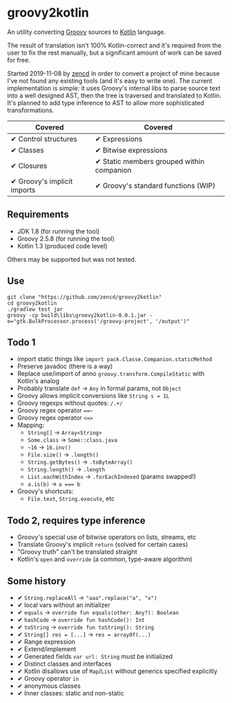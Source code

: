 # groovy2kotlin

An utility converting [Groovy](http://groovy-lang.org/) sources to [Kotlin](https://kotlinlang.org/) language.

The result of translation isn't 100% Kotlin-correct and it's required from the user to fix the rest manually,
but a significant amount of work can be saved for free.

Started 2019-11-08 by [zencd](https://github.com/zencd) in order to convert a project of mine
because I've not found any existing tools (and it's easy to write one).
The current implementation is simple: it uses Groovy's internal
libs to parse source text into a well designed AST, then the tree is traversed and
translated to Kotlin. It's planned to add type inference to AST to allow more
sophisticated transformations.


| Covered | Covered
|----------|------------- 
| ✔ Control structures | ✔ Expressions
| ✔ Classes | ✔ Bitwise expressions
| ✔ Closures | ✔ Static members grouped within companion
| ✔ Groovy's implicit imports | ✔ Groovy's standard functions (WIP)

## Requirements

- JDK 1.8 (for running the tool)
- Groovy 2.5.8 (for running the tool)
- Kotlin 1.3 (produced code level)

Others may be supported but was not tested.

## Use

    git clone "https://github.com/zencd/groovy2kotlin"
    cd groovy2kotlin
    ./gradlew test jar
    groovy -cp build\libs\groovy2kotlin-0.0.1.jar -e="gtk.BulkProcessor.process('/groovy-project', '/output')"

## Todo 1

- import static things like `import pack.Classe.Companion.staticMethod`
- Preserve javadoc (there is a way)
- Replace use/import of anno `groovy.transform.CompileStatic` with Kotlin's analog
- Probably translate `def` → `Any` in formal params, not `Object`
- Groovy allows implicit conversions like `String s = 1L`
- Groovy regexps without quotes: `/.+/`
- Groovy regex operator `==~`
- Groovy regex operator `<=>`
- Mapping:
    - `String[]` → `Array<String>`
    - `Some.class` → `Some::class.java`
    - `~16` → `16.inv()`
    - `File.size()` → `.length()`
    - `String.getBytes()` → `.toByteArray()`
    - `String.length()` → `.length`
    - `List.eachWithIndex` → `.forEachIndexed` (params swapped!)
    - `a.is(b)` → `a === b`
- Groovy's shortcuts:
    - `File.text`, `String.execute`, etc

## Todo 2, requires type inference

- Groovy's special use of bitwise operators on lists, streams, etc
- Translate Groovy's implicit `return` (solved for certain cases)
- "Groovy truth" can't be translated straight
- Kotlin's `open` and `override` (a common, type-aware algorithm)

## Some history

- ✔ `String.replaceAll` → `"aaa".replace("a", "x")`
- ✔ local vars without an initializer
- ✔ `equals` → `override fun equals(other: Any?): Boolean`
- ✔ `hashCode` → `override fun hashCode(): Int`
- ✔ `toString` → `override fun toString(): String`
- ✔ `String[] res = [...]` → `res = arrayOf(...)`
- ✔ Range expression
- ✔ Extend/implement
- ✔ Generated fields `var url: String` must be initialized
- ✔ Distinct classes and interfaces
- ✔ Kotlin disallows use of `Map`/`List` without generics specified explicitly
- ✔ Groovy operator `in`
- ✔ anonymous classes 
- ✔ Inner classes: static and non-static
